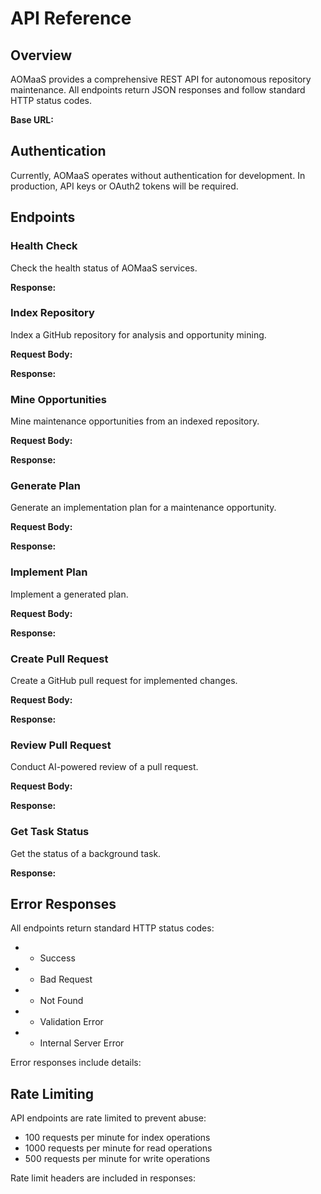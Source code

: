 # API Reference

## Overview

AOMaaS provides a comprehensive REST API for autonomous repository maintenance. All endpoints return JSON responses and follow standard HTTP status codes.

**Base URL:** 

## Authentication

Currently, AOMaaS operates without authentication for development. In production, API keys or OAuth2 tokens will be required.

## Endpoints

### Health Check



Check the health status of AOMaaS services.

**Response:**


### Index Repository



Index a GitHub repository for analysis and opportunity mining.

**Request Body:**


**Response:**


### Mine Opportunities



Mine maintenance opportunities from an indexed repository.

**Request Body:**


**Response:**


### Generate Plan



Generate an implementation plan for a maintenance opportunity.

**Request Body:**


**Response:**


### Implement Plan



Implement a generated plan.

**Request Body:**


**Response:**


### Create Pull Request



Create a GitHub pull request for implemented changes.

**Request Body:**


**Response:**


### Review Pull Request



Conduct AI-powered review of a pull request.

**Request Body:**


**Response:**


### Get Task Status



Get the status of a background task.

**Response:**


## Error Responses

All endpoints return standard HTTP status codes:

-  - Success
-  - Bad Request
-  - Not Found
-  - Validation Error
-  - Internal Server Error

Error responses include details:



## Rate Limiting

API endpoints are rate limited to prevent abuse:

- 100 requests per minute for index operations
- 1000 requests per minute for read operations
- 500 requests per minute for write operations

Rate limit headers are included in responses:


